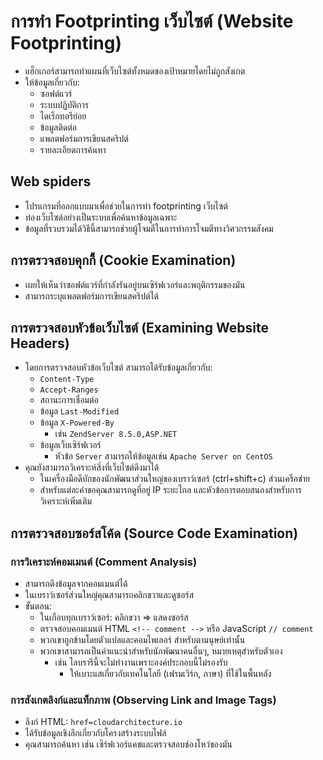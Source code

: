 
# การทำ Footprinting เว็บไซต์ (Website Footprinting)

- แฮ็กเกอร์สามารถทำแผนที่เว็บไซต์ทั้งหมดของเป้าหมายโดยไม่ถูกสังเกต
- ให้ข้อมูลเกี่ยวกับ:
  - ซอฟต์แวร์
  - ระบบปฏิบัติการ
  - ไดเร็กทอรีย่อย
  - ข้อมูลติดต่อ
  - แพลตฟอร์มการเขียนสคริปต์
  - รายละเอียดการค้นหา

## Web spiders

- โปรแกรมที่ออกแบบมาเพื่อช่วยในการทำ footprinting เว็บไซต์
- ท่องเว็บไซต์อย่างเป็นระบบเพื่อค้นหาข้อมูลเฉพาะ
- ข้อมูลที่รวบรวมได้วิธีนี้สามารถช่วยผู้โจมตีในการทำการโจมตีทางวิศวกรรมสังคม

## การตรวจสอบคุกกี้ (Cookie Examination)

- เผยให้เห็นว่าซอฟต์แวร์ที่กำลังรันอยู่บนเซิร์ฟเวอร์และพฤติกรรมของมัน
- สามารถระบุแพลตฟอร์มการเขียนสคริปต์ได้

## การตรวจสอบหัวข้อเว็บไซต์ (Examining Website Headers)

- โดยการตรวจสอบหัวข้อเว็บไซต์ สามารถได้รับข้อมูลเกี่ยวกับ:
  - `Content-Type`
  - `Accept-Ranges`
  - สถานะการเชื่อมต่อ
  - ข้อมูล `Last-Modified`
  - ข้อมูล `X-Powered-By`
    - เช่น `ZendServer 8.5.0,ASP.NET`
  - ข้อมูลเว็บเซิร์ฟเวอร์
    - หัวข้อ `Server` สามารถให้ข้อมูลเช่น `Apache Server on CentOS`
- คุณยังสามารถวิเคราะห์สิ่งที่เว็บไซต์ดึงมาได้
  - ในเครื่องมือดีบักของนักพัฒนาส่วนใหญ่ของเบราว์เซอร์ (ctrl+shift+c) ส่วนเครือข่าย
  - สำหรับแต่ละคำขอคุณสามารถดูที่อยู่ IP ระยะไกล และหัวข้อการตอบสนองสำหรับการวิเคราะห์เพิ่มเติม

## การตรวจสอบซอร์สโค้ด (Source Code Examination)

### การวิเคราะห์คอมเมนต์ (Comment Analysis)

- สามารถดึงข้อมูลจากคอมเมนต์ได้
- ในเบราว์เซอร์ส่วนใหญ่คุณสามารถคลิกขวาและดูซอร์ส
- ขั้นตอน:
  - ในเกือบทุกเบราว์เซอร์: คลิกขวา => แสดงซอร์ส
  - ตรวจสอบคอมเมนต์ HTML `<!-- comment -->` หรือ JavaScript `// comment`
  - พวกเขาถูกข้ามโดยตัวแปลและคอมไพเลอร์ สำหรับตามนุษย์เท่านั้น
  - พวกเขาสามารถเป็นคำแนะนำสำหรับนักพัฒนาคนอื่นๆ, หมายเหตุสำหรับตัวเอง
    - เช่น ไลบรารีนี้จะไม่ทำงานเพราะองค์ประกอบนี้ไม่รองรับ
      - ให้เบาะแสเกี่ยวกับเทคโนโลยี (เฟรมเวิร์ก, ภาษา) ที่ใช้ในพื้นหลัง

### การสังเกตลิงก์และแท็กภาพ (Observing Link and Image Tags)

- ลิงก์ HTML: `href=cloudarchitecture.io`
- ได้รับข้อมูลเชิงลึกเกี่ยวกับโครงสร้างระบบไฟล์
- คุณสามารถค้นหา เช่น เซิร์ฟเวอร์แคชและตรวจสอบช่องโหว่ของมัน
